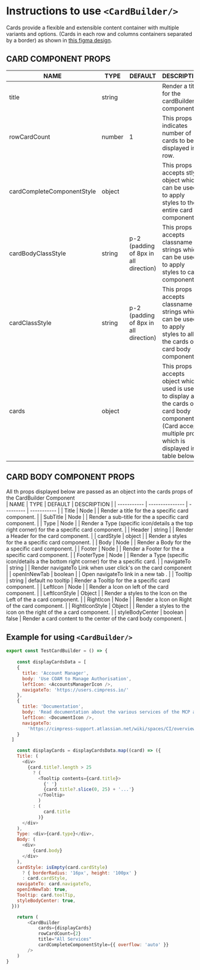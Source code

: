 # Instructions to use ```<CardBuilder/>```

Cards provide a flexible and extensible content container with multiple variants and options. (Cards in each row and columns containers separated by a border) as shown in [this figma design](https://www.figma.com/file/EzHwLyhRo61Npn3uxore3o/Meta?node-id=716%3A46877).
## CARD COMPONENT PROPS

| NAME        | TYPE            | DEFAULT       | DESCRIPTION   |
| ----------- | --------------- | --------- | ----------- |
| title     | string |       | Render a title for the cardBuilder component.     | \
| rowCardCount       | number | 1 | This props indicates number of cards to be displayed in a row. | 
| cardCompleteComponentStyle       | object |  | This props accepts stlye object which can be used to apply styles to the entire card component. | 
| cardBodyClassStyle       | string | p-2 (padding of 8px in all direction) | This props accepts classname as strings which can be used to apply styles to card component. | 
| cardClassStyle       | string | p-2 (padding of 8px in all direction) | This props accepts classname as strings which can be used to apply styles to all the cards of  card body component. | 
| cards       | object | | This props accepts object which used is used to display all the cards of card body component.(Card accepts multiple props which is displayed in table below)|




## CARD BODY COMPONENT PROPS

All th props displayed below are passed as an object into the cards props of the CardBuilder Component  
| NAME        | TYPE            | DEFAULT       | DESCRIPTION   |
| ----------- | --------------- | --------- | ----------- |
| Title     |  Node  |       | Render a title for the a specific card component.     | 
| SubTitle     |  Node  |       | Render a sub-title for the a specific card component.     | 
| Type     |  Node  |       | Render a Type (specific icon/details a the top right corner) for the a specific card component.     | 
| Header     |  string  |      | Render a Header for the card component.     |
| cardStyle     | object  |       | Render a styles for the a specific card component.     |
| Body     |  Node  |       | Render a Body for the a specific card component.     | 
| Footer     |  Node  |       | Render a Footer for the a specific card component.     | 
| FooterType     |  Node  |       | Render a Type (specific icon/details a the bottom right corner) for the a specific card.     | 
| navigateTo     |  string  |    | Render navigateTo Link when user click's on the card component  | 
| openInNewTab     |  boolean  |       | Open navigateTo link in a new tab .     | 
| Tooltip     |  string  |    default no tooltip   | Render a Tooltip for the a specific card component.     | 
| LeftIcon     | Node  |       | Render a Icon on left of the card component.     |
| LeftIconStyle     |  Object  |       | Render a styles to the Icon on the Left of  the a  card component.     | 
| RightIcon     | Node  |       | Render a Icon on Right of the card component.     |
| RightIconStyle     |  Object  |       | Render a styles to the icon on the right of  the a  card component.     | 
| styleBodyCenter     |  boolean  |    false   | Render a card content to the center of the card body component.     | 




## Example for using  `<CardBuilder/>`

```javascript 
export const TestCardBuilder = () => {
    
    const displayCardsData = [
    {
      title: 'Account Manager',
      body: 'Use COAM to Manage Authorisation',
      leftIcon: <AccountsManagerIcon />,
      navigateTo: 'https://users.cimpress.io/'
    },
    {
      title: 'Documentation',
      body: 'Read documentation about the various services of the MCP and how to get started.',
      leftIcon: <DocumentIcon />,
      navigateTo:
        'https://cimpress-support.atlassian.net/wiki/spaces/CI/overview'
    }
  ]

    const displayCards = displayCardsData.map((card) => ({
    Title: (
      <div>
        {card.title?.length > 25
          ? (
            <Tooltip contents={card.title}>
              {' '}
              {card.title?.slice(0, 25) + '...'}
            </Tooltip>
            )
          : (
              card.title
            )}
      </div>
    ),
    Type: <div>{card.type}</div>,
    Body: (
      <div>
          {card.body}
      </div>
    ),
    cardStyle: isEmpty(card.cardStyle)
      ? { borderRadius: '16px', height: '100px' }
      : card.cardStyle,
    navigateTo: card.navigateTo,
    openInNewTab: true,
    Tooltip: card.toolTip,
    styleBodyCenter: true,
  }))

    return (
        <CardBuilder
            cards={displayCards}
            rowCardCount={2}
            title="All Services"
            cardCompleteComponentStyle={{ overflow: 'auto' }}
        />
    )
}
 ```        

